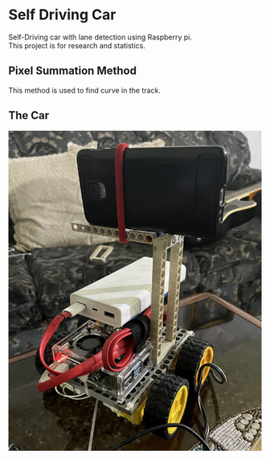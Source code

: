 
# Self Driving Car

Self-Driving car with lane detection using Raspberry pi.  
This project is for research and statistics.





## Pixel Summation Method
This method is used to find curve in the track.




## The Car

![alt text](https://github.com/kunwarsingh55/Self-Driving-Car/blob/main/Car.JPG?raw=true)

